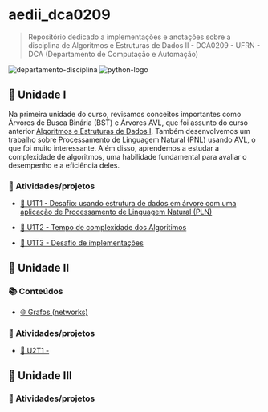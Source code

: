 # aedii_dca0209
> Repositório dedicado a implementações e anotações sobre a disciplina de Algoritmos e Estruturas de Dados II - DCA0209 - UFRN - DCA (Departamento de Computação e Automação)

![departamento-disciplina](https://img.shields.io/badge/dca-Algoritmos_e_Estrutura_de_Dados_2-blue?style=for-the-badge)
![python-logo](https://img.shields.io/badge/python-grey?style=for-the-badge&logo=python&logoColor=white)

## 🚀 Unidade I

Na primeira unidade do curso, revisamos conceitos importantes como Árvores de Busca Binária (BST) e Árvores AVL, que foi assunto do curso anterior [Algoritmos e Estruturas de Dados I](https://github.com/CarlosG18/aedi_dca0208). Também desenvolvemos um trabalho sobre Processamento de Linguagem Natural (PNL) usando AVL, o que foi muito interessante. Além disso, aprendemos a estudar a complexidade de algoritmos, uma habilidade fundamental para avaliar o desempenho e a eficiência deles.

### 🎯 Atividades/projetos
- [📌 U1T1 - Desafio: usando estrutura de dados em árvore com uma aplicação de Processamento de Linguagem Natural (PLN)](https://github.com/CarlosG18/aedii_dca0209/blob/main/unidade1/U1T1/u1t1.md)

- [📌 U1T2 - Tempo de complexidade dos Algoritimos](https://github.com/CarlosG18/aedii_dca0209/blob/main/unidade1/U1T2/u1t2.md)

- [📌 U1T3 - Desafio de implementações](https://github.com/CarlosG18/aedii_dca0209/blob/main/unidade1/U1T3/u1t3.md)

## 🚀 Unidade II

### 📚 Conteúdos

- [🌐 Grafos (networks)](https://github.com/CarlosG18/aedii_dca0209/blob/main/unidade2/conteudos/grafos.md)

### 🎯 Atividades/projetos

- [📌 U2T1 - ]()

## 🚀 Unidade III

### 🎯 Atividades/projetos
